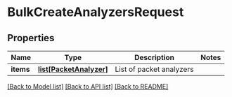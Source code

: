 # BulkCreateAnalyzersRequest

## Properties
Name | Type | Description | Notes
------------ | ------------- | ------------- | -------------
**items** | [**list[PacketAnalyzer]**](PacketAnalyzer.md) | List of packet analyzers | 

[[Back to Model list]](../README.md#documentation-for-models) [[Back to API list]](../README.md#documentation-for-api-endpoints) [[Back to README]](../README.md)


